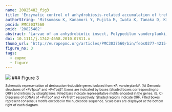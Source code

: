 ```yaml
---
name: 20825482_fig3
title: 'Enzymatic control of anhydrobiosis-related accumulation of trehalose in the sleeping chironomid, Polypedilum vanderplanki.'
authorString: 'Mitsumasu K, Kanamori Y, Fujita M, Iwata K, Tanaka D, Kikuta S, Watanabe M, Cornette R, Okuda T, Kikawada T.'
pmcid: PMC3037560
pmid: '20825482'
abstract: 'Larvae of an anhydrobiotic insect, Polypedilum vanderplanki, accumulate very large amounts of trehalose as a compatible solute on desiccation, but the molecular mechanisms underlying this accumulation are unclear. We therefore isolated the genes coding for trehalose metabolism enzymes, i.e. trehalose-6-phosphate synthase (TPS) and trehalose-6-phosphate phosphatase (TPP) for the synthesis step, and trehalase (TREH) for the degradation step. Although computational prediction indicated that the alternative splicing variants (PvTpsα/β) obtained encoded probable functional motifs consisting of a typical consensus domain of TPS and a conserved sequence of TPP, PvTpsα did not exert activity as TPP, but only as TPS. Instead, a distinct gene (PvTpp) obtained expressed TPP activity. Previous reports have suggested that insect TPS is, exceptionally, a bifunctional enzyme governing both TPS and TPP. In this article, we propose that TPS and TPP activities in insects can be attributed to discrete genes. The translated product of the TREH ortholog (PvTreh) certainly degraded trehalose to glucose. Trehalose was synthesized abundantly, consistent with increased activities of TPS and TPP and suppressed TREH activity. These results show that trehalose accumulation observed during anhydrobiosis induction in desiccating larvae can be attributed to the activation of the trehalose synthetic pathway and to the depression of trehalose hydrolysis.'
doi: 10.1111/j.1742-4658.2010.07811.x
thumb_url: 'http://europepmc.org/articles/PMC3037560/bin/febs0277-4215-f3.gif'
figure_no: 3
tags:
  - eupmc
  - figure
---
```

<img src='http://europepmc.org/articles/PMC3037560/bin/febs0277-4215-f3.jpg' style='max-height: 300px'>
### Figure 3
<p style='font-size: 10px;'>Schematic representation of desiccation-inducible genes isolated from *P. vanderplanki*. (A) Genomic structures of *PvTpsα* and *PvTpsβ*. Exons are indicated by boxes (shaded boxes corresponding to ORF) and introns by straight lines. Filled bars indicate representative motifs encoded in the genes. (B, C) Diagrams of cDNAs of *PvTpp* and *PvTreh*, respectively. Shaded regions indicate ORF. Filled boxes represent consensus motifs encoded in the nucleotide sequence. Scale bars are displayed at the bottom right of each diagram.</p>